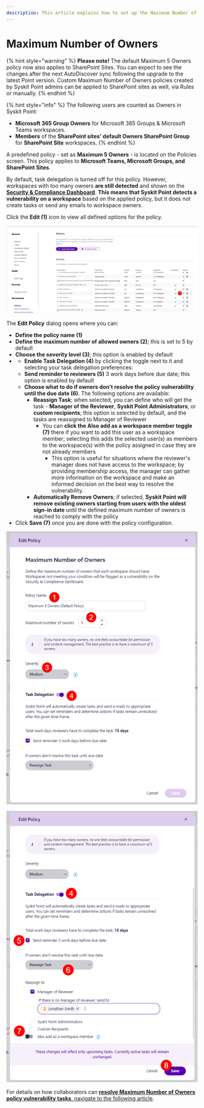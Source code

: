 ```yaml
---
description: This article explains how to set up the Maximum Number of Owners policy in Syskit Point.
---
```


# Maximum Number of Owners

{% hint style="warning" %}
**Please note!** 
The default Maximum 5 Owners policy now also applies to SharePoint Sites. 
You can expect to see the changes after the next AutoDiscover sync following the upgrade to the latest Point version.
Custom Maximum Number of Owners policies created by Syskit Point admins can be applied to SharePoint sites as well, via Rules or manually. 
{% endhint %}

{% hint style="info" %}
The following users are counted as Owners in Syskit Point:
* **Microsoft 365 Group Owners** for Microsoft 365 Groups & Microsoft Teams workspaces.
* **Members** of the **SharePoint sites' default Owners SharePoint Group** for **SharePoint Site** workspaces.
{% endhint %}

A predefined policy - set as **Maximum 5 Owners** - is located on the Policies screen. This policy applies to **Microsoft Teams, Microsoft Groups, and SharePoint Sites**.

By default, task delegation is turned off for this policy. However, workspaces with too many owners **are still detected** and shown on the [**Security & Compliance Dashboard**](../security-compliance-checks/workspaces-too-many-owners.md). **This means that Syskit Point detects a vulnerability on a workspace** based on the applied policy, but it does not create tasks or send any emails to workspace owners. 

Click the **Edit (1)** icon to view all defined options for the policy. 

![Maximum Number of Owners - Edit Policy](../../.gitbook/assets/set-up-automated-workflows-max-owners-edit.png)

The **Edit Policy** dialog opens where you can:
* **Define the policy name (1)**
* **Define the maximum number of allowed owners (2)**; this is set to 5 by default
* **Choose the severity level (3)**; this option is enabled by default
* * **Enable Task Delegation (4)** by clicking the toggle next to it and selecting your task delegation preferences:
  * **Send reminder to reviewers (5)** 3 work days before due date; this option is enabled by default
  * **Choose what to do if owners don't resolve the policy vulnerability until the due date (6)**. The following options are available:
    * **Reassign Task**; when selected, you can define who will get the task - **Manager of the Reviewer**, **Syskit Point Administrators**, or **custom recipients**; this option is selected by default, and the tasks are reassigned to Manager of Reviewer
      * You can **click the Also add as a workspace member toggle (7)** there if you want to add this user as a workspace member; selecting this adds the selected user(s) as members to the workspace(s) with the policy assigned in case they are not already members
        * This option is useful for situations where the reviewer's manager does not have access to the workspace; by providing membership access, the manager can gather more information on the workspace and make an informed decision on the best way to resolve the vulnerability. 
    * **Automatically Remove Owners**; if selected, **Syskit Point will remove existing owners starting from users with the oldest sign-in date** until the defined maximum number of owners is reached to comply with the policy
* Click **Save (7)** once you are done with the policy configuration.  

![Edit Policy Dialog](../../.gitbook/assets/set-up-automated-workflows-max-owners-dialog-1.png)

![Edit Policy Dialog](../../.gitbook/assets/set-up-automated-workflows-max-owners-dialog-2.png)


For details on how collaborators can [**resolve Maximum Number of Owners policy vulnerability tasks**, navigate to the following article](../../point-collaborators/resolve-governance-tasks/maximum-number-of-owners.md).
